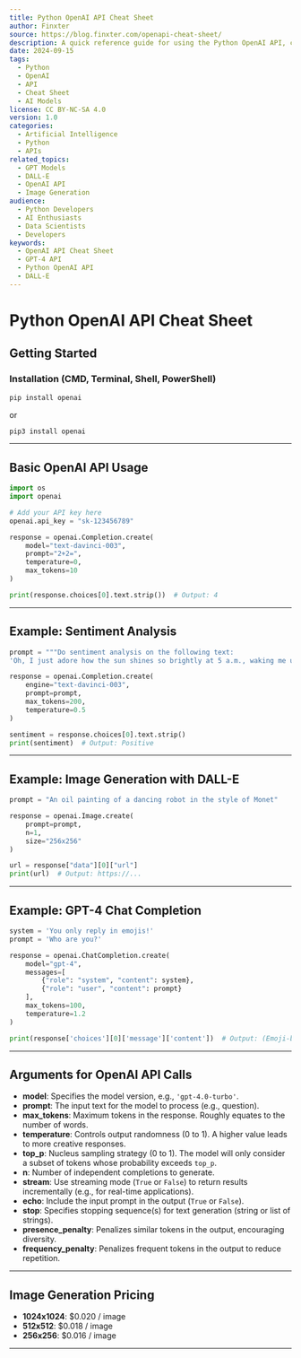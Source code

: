 ```yaml
---
title: Python OpenAI API Cheat Sheet
author: Finxter
source: https://blog.finxter.com/openapi-cheat-sheet/
description: A quick reference guide for using the Python OpenAI API, covering installation, basic prompt usage, and key arguments for the GPT and DALL-E models.
date: 2024-09-15
tags:
  - Python
  - OpenAI
  - API
  - Cheat Sheet
  - AI Models
license: CC BY-NC-SA 4.0
version: 1.0
categories:
  - Artificial Intelligence
  - Python
  - APIs
related_topics:
  - GPT Models
  - DALL-E
  - OpenAI API
  - Image Generation
audience: 
  - Python Developers
  - AI Enthusiasts
  - Data Scientists
  - Developers
keywords: 
  - OpenAI API Cheat Sheet
  - GPT-4 API
  - Python OpenAI API
  - DALL-E
---
```


# Python OpenAI API Cheat Sheet
## Getting Started

### Installation (CMD, Terminal, Shell, PowerShell)

```bash
pip install openai
```

or

```bash
pip3 install openai
```

---

## Basic OpenAI API Usage

```python
import os
import openai

# Add your API key here
openai.api_key = "sk-123456789"

response = openai.Completion.create(
    model="text-davinci-003",
    prompt="2+2=",
    temperature=0,
    max_tokens=10
)

print(response.choices[0].text.strip())  # Output: 4
```

---

## Example: Sentiment Analysis

```python
prompt = """Do sentiment analysis on the following text:
'Oh, I just adore how the sun shines so brightly at 5 a.m., waking me up every single morning!'"""

response = openai.Completion.create(
    engine="text-davinci-003",
    prompt=prompt,
    max_tokens=200,
    temperature=0.5
)

sentiment = response.choices[0].text.strip()
print(sentiment)  # Output: Positive
```

---

## Example: Image Generation with DALL-E

```python
prompt = "An oil painting of a dancing robot in the style of Monet"

response = openai.Image.create(
    prompt=prompt,
    n=1,
    size="256x256"
)

url = response["data"][0]["url"]
print(url)  # Output: https://...
```

---

## Example: GPT-4 Chat Completion

```python
system = 'You only reply in emojis!'
prompt = 'Who are you?'

response = openai.ChatCompletion.create(
    model="gpt-4",
    messages=[
        {"role": "system", "content": system},
        {"role": "user", "content": prompt}
    ],
    max_tokens=100,
    temperature=1.2
)

print(response['choices'][0]['message']['content'])  # Output: (Emoji-based response)
```

---

## Arguments for OpenAI API Calls

- **model**: Specifies the model version, e.g., `'gpt-4.0-turbo'`.
- **prompt**: The input text for the model to process (e.g., question).
- **max_tokens**: Maximum tokens in the response. Roughly equates to the number of words.
- **temperature**: Controls output randomness (0 to 1). A higher value leads to more creative responses.
- **top_p**: Nucleus sampling strategy (0 to 1). The model will only consider a subset of tokens whose probability exceeds `top_p`.
- **n**: Number of independent completions to generate.
- **stream**: Use streaming mode (`True` or `False`) to return results incrementally (e.g., for real-time applications).
- **echo**: Include the input prompt in the output (`True` or `False`).
- **stop**: Specifies stopping sequence(s) for text generation (string or list of strings).
- **presence_penalty**: Penalizes similar tokens in the output, encouraging diversity.
- **frequency_penalty**: Penalizes frequent tokens in the output to reduce repetition.

---

## Image Generation Pricing

- **1024x1024**: $0.020 / image
- **512x512**: $0.018 / image
- **256x256**: $0.016 / image

---
